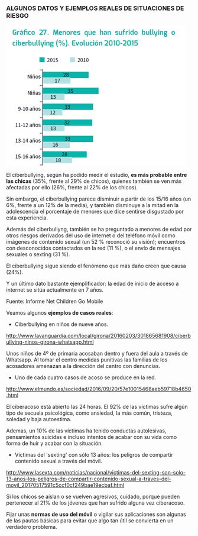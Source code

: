 ### ALGUNOS DATOS Y EJEMPLOS REALES DE SITUACIONES DE RIESGO

![](/assets/ciberb2.jpg)

El ciberbullying, según ha podido medir el estudio, **es más probable entre las chicas** (35%, frente al 29% de chicos), quienes también se ven más afectadas por ello (26%, frente al 22% de los chicos). 

Sin embargo, el ciberbullying parece disminuir a partir de los 15/16 años (un 6%, frente a un 12% de la media), y también disminuye a la mitad en la adolescencia el porcentaje de menores que dice sentirse disgustado por esta experiencia.

Además del ciberbullyng, también se ha preguntado a menores de edad por otros riesgos derivados del uso de internet o del teléfono móvil como imágenes de contenido sexual (un 52 % reconoció su visión); encuentros con desconocidos contactados en la red (11 %), o el envío de mensajes sexuales o sexting (31 %).

El ciberbullying sigue siendo el fenómeno que más daño creen que causa (24%).

Y un último dato bastante ejemplificador: la edad de inicio de acceso a internet se sitúa actualmente en 7 años.

Fuente: Informe Net Children Go Mobile

Veamos algunos **ejemplos de casos reales**:

* Ciberbullying en niños de nueve años. 

http://www.lavanguardia.com/local/girona/20160203/301865681908/ciberbullying-ninos-girona-whatsapp.html

Unos niños de 4º de primaria acosaban dentro y fuera del aula a través de Whatsapp. Al tomar el centro medidas punitivas las familias de los acosadores amenazan a la dirección del centro con denuncias.

* Uno de cada cuatro casos de acoso se produce en la red.

http://www.elmundo.es/sociedad/2016/09/20/57e10015468aeb59718b4650.html

El ciberacoso está abierto las 24 horas. El 92% de las víctimas sufre algún tipo de secuela psicológica, como ansiedad, la más común, tristeza, soledad y baja autoestima. 

Ademas, un 10% de las víctimas ha tenido conductas autolesivas, pensamientos suicidas e incluso intentos de acabar con su vida como forma de huir y acabar con la situación. 

* Víctimas del 'sexting' con sólo 13 años: los peligros de compartir contenido sexual a través del móvil.

http://www.lasexta.com/noticias/nacional/victimas-del-sexting-son-solo-13-anos-los-peligros-de-compartir-contenido-sexual-a-traves-del-movil_20170517591c5ccf0cf249bae19ecbaf.html

Si los chicos se aíslan o se vuelven agresivos, cuidado, porque pueden pertenecer al 21% de los jóvenes que han sufrido alguna vez ciberacoso.

Fijar unas **normas de uso del móvil** o vigilar sus aplicaciones son algunas de las pautas básicas para evitar que algo tan útil se convierta en un verdadero problema.